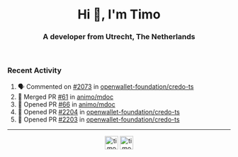 <h1 align="center">Hi 👋, I'm Timo</h1>
<h3 align="center">A developer from Utrecht, The Netherlands</h3>
<br/>
<!-- https://github.com/rahuldkjain/github-profile-readme-generator --!>

<!--  <p align="left"><img src="https://github-readme-stats.vercel.app/api?username=timoglastra&show_icons=true&count_private=true&" alt="timoglastra" /></p> --!>

<!--
Github language stats
<p align="left"><img src="https://github-readme-stats.vercel.app/api/top-langs/?username=timoglastra&layout=compact" alt="timoglastra" /><p>
-->

<!-- Codestats language stats -->
<!-- <p align="left"><img src="https://codestats-readme.vercel.app/api/top-langs/?username=timoglastra&layout=compact&language_count=12" alt="timoglastra" /><p>    --!>
  
<h3>Recent Activity</h3>

<!--START_SECTION:activity-->
1. 🗣 Commented on [#2073](https://github.com/openwallet-foundation/credo-ts/issues/2073#issuecomment-2676228020) in [openwallet-foundation/credo-ts](https://github.com/openwallet-foundation/credo-ts)
2. 🎉 Merged PR [#61](https://github.com/animo/mdoc/pull/61) in [animo/mdoc](https://github.com/animo/mdoc)
3. 💪 Opened PR [#66](https://github.com/animo/mdoc/pull/66) in [animo/mdoc](https://github.com/animo/mdoc)
4. 💪 Opened PR [#2204](https://github.com/openwallet-foundation/credo-ts/pull/2204) in [openwallet-foundation/credo-ts](https://github.com/openwallet-foundation/credo-ts)
5. 💪 Opened PR [#2203](https://github.com/openwallet-foundation/credo-ts/pull/2203) in [openwallet-foundation/credo-ts](https://github.com/openwallet-foundation/credo-ts)
<!--END_SECTION:activity-->

---

<p align="center">
<a href="https://twitter.com/timoglastra" target="blank"><img align="center" src="https://cdn.jsdelivr.net/npm/simple-icons@3.0.1/icons/twitter.svg" alt="timoglastra" height="30" width="30" /></a>
<a href="https://linkedin.com/in/timoglastra" target="blank"><img align="center" src="https://cdn.jsdelivr.net/npm/simple-icons@3.0.1/icons/linkedin.svg" alt="timoglastra" height="30" width="30" /></a>
</p>



